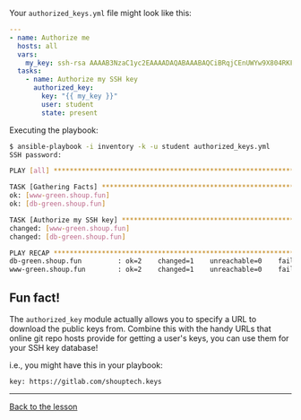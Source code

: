Your `authorized_keys.yml` file might look like this:

```yaml
---
- name: Authorize me
  hosts: all
  vars:
    my_key: ssh-rsa AAAAB3NzaC1yc2EAAAADAQABAAABAQCiBRqjCEnUWYw9X804RKFVhO0W/gFlVheVJILFQ00tDsSN7YxmCz7M3JIApV0B4qccf+QngrpTo2l8nS+p4uCvYWICBq0Ppg3gAIXXi6x5Q7NETVa5rMddVJuNX1H+qxujLifdwpkTkjD2aHkkzVfrWF3wbSxeR1Wf4F8gh0k9MdZoqwR9w1JIKKh0src8EQI5NGFxYU2YS4ZjcP4w3EeLKMyDYgBjCJL1WbXNSfUKH31w4l0XsDOhzpT0mPpikk2nEm+Vg8tN1I+oZdbPqUgPDeg0q8iJ4fKVVbFgVFwJ6wc2i0olJN9XsFjVABNXclB6OL+SFt7yPOCMyjqRZDFJ mike@lappy.home.shoup.io
  tasks:
    - name: Authorize my SSH key
      authorized_key:
        key: "{{ my_key }}"
        user: student
        state: present
```

Executing the playbook:

```bash
$ ansible-playbook -i inventory -k -u student authorized_keys.yml
SSH password:

PLAY [all] ********************************************************************

TASK [Gathering Facts] ********************************************************
ok: [www-green.shoup.fun]
ok: [db-green.shoup.fun]

TASK [Authorize my SSH key] ***************************************************
changed: [www-green.shoup.fun]
changed: [db-green.shoup.fun]

PLAY RECAP ********************************************************************
db-green.shoup.fun         : ok=2    changed=1    unreachable=0    failed=0   
www-green.shoup.fun        : ok=2    changed=1    unreachable=0    failed=0   
```

## Fun fact!

The `authorized_key` module actually allows you to specify a URL to download
the public keys from. Combine this with the handy URLs that online git repo
hosts provide for getting a user's keys, you can use them for your SSH key
database!

i.e., you might have this in your playbook:

```
key: https://gitlab.com/shouptech.keys
```

---

[Back to the lesson](03_your_first_playbook.md)
